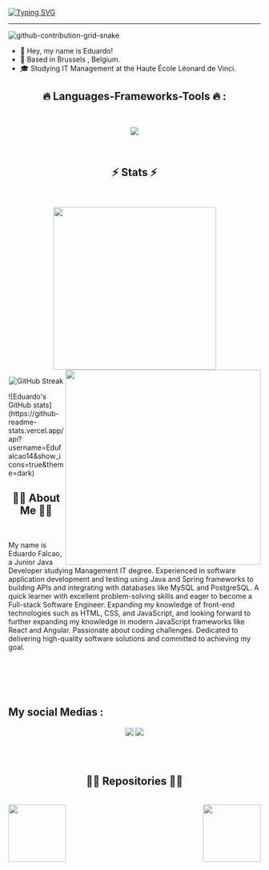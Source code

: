 <a href="https://git.io/typing-svg"><img src="https://readme-typing-svg.herokuapp.com?font=JetBrains+Mono&pause=1000&color=4DF745&random=false&width=435&lines=Hi+There!+%F0%9F%91%8B;+%E2%9C%A8+You're+welcome+to+my+Github.+%E2%9C%A8;I'm+Full-Stack+Developer;I'm+Back-End+Developer" alt="Typing SVG" /></a>

---
![github-contribution-grid-snake](https://github.com/Edufalcao14/Edufalcao14/blob/output/github-contribution-grid-snake-dark.svg)


- 👋 Hey, my name is Eduardo!
- 📍 Based in Brussels , Belgium.
- 🎓 Studying IT Management at the Haute École Léonard de Vinci.
##   <h2 align="center"> 🔥 Languages-Frameworks-Tools 🔥 :</h2>
<br>
<p align="center">
  <img  align="center" src="https://skillicons.dev/icons?i=java,spring,javascript,express,nodejs,html,css,react,postgres,git,linux" />
</p>
<br>
<h2 align="center">⚡ Stats ⚡</h2>
<br>

<p align="center">
  <img width=325 align="center" src="https://github-readme-stats.vercel.app/api/top-langs/?username=Edufalcao14&title_color=5dbb63&text_color=ffff&icon_color=61dafb&bg_color=20232a&langs_count=8&layout=compact&border_color=61dafb&hide_border=true" />
  <img align="right" width=390 src="https://github-readme-stats.vercel.app/api?username=Edufalcao14&show_icons=true&theme=dark&border_color=61dafb&hide_border=true" />
    <br>
  <p align="center">
     <img src="https://github-readme-streak-stats.herokuapp.com?user=Edufalcao14&theme=whatsapp-dark" alt="GitHub Streak" />
    </p>
![Eduardo's GitHub stats](https://github-readme-stats.vercel.app/api?username=Edufalcao14&show_icons=true&theme=dark)

</p>

 <h2 align="center">👩‍💻 About Me 👩‍💻</h2>
 <br>
<p>
  My name is Eduardo Falcao, a Junior Java Developer studying  Management IT degree. Experienced in software application development and testing using Java and Spring frameworks  to building  APIs and integrating with databases like MySQL and PostgreSQL. A quick learner with excellent problem-solving skills and eager to become a Full-stack Software Engineer. Expanding my knowledge of front-end technologies such as HTML, CSS, and JavaScript, and looking forward to further expanding my knowledge in modern JavaScript frameworks like React and Angular. Passionate about coding challenges. Dedicated to delivering high-quality software solutions and committed to achieving my goal.
<p>

<br>


<br><br>
## My social Medias :
<p align="center">
<a href="https://www.linkedin.com/in/edusampaiofalcao/" target="_blank"> <img  align="center" src="https://skillicons.dev/icons?i=linkedin" /></a>
<a href="https://www.instagram.com/eduu_falcao/" target="_blank"> <img  align="center" src="https://skillicons.dev/icons?i=instagram" /></a>
</p>
<br><br>
<h2 align="center">👨‍💻 Repositories 👨‍💻</h2>
<br>
<div width="100%" align="center">
  <a align="right" href="https://github.com/Edufalcao14/Hotel-API" title="Hotel API"><img align="left" height="115" src="https://github-readme-stats.vercel.app/api/pin/?username=Edufalcao14&repo=Hotel-API&theme=dark&border_color=61dafb&border_radius=10"></a>
  <a align="left" href="https://github.com/Edufalcao14/Cart-api" title="Chat & Fresh"><img align="right" height="115" src="https://github-readme-stats.vercel.app/api/pin/?username=Edufalcao14&repo=Cart-api&theme=dark&border_color=61dafb&border_radius=10"></a>
</div>

<br><br>



